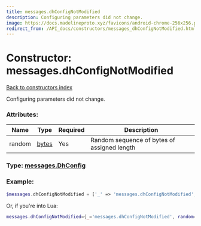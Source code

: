 ```yaml
---
title: messages.dhConfigNotModified
description: Configuring parameters did not change.
image: https://docs.madelineproto.xyz/favicons/android-chrome-256x256.png
redirect_from: /API_docs/constructors/messages_dhConfigNotModified.html
---
```

# Constructor: messages.dhConfigNotModified  
[Back to constructors index](index.md)



Configuring parameters did not change.

### Attributes:

| Name     |    Type       | Required | Description |
|----------|---------------|----------|-------------|
|random|[bytes](../types/bytes.md) | Yes|Random sequence of bytes of assigned length|



### Type: [messages.DhConfig](../types/messages.DhConfig.md)


### Example:

```php
$messages.dhConfigNotModified = ['_' => 'messages.dhConfigNotModified', 'random' => 'bytes'];
```  


Or, if you're into Lua:

```lua
messages.dhConfigNotModified={_='messages.dhConfigNotModified', random='bytes'}

```


